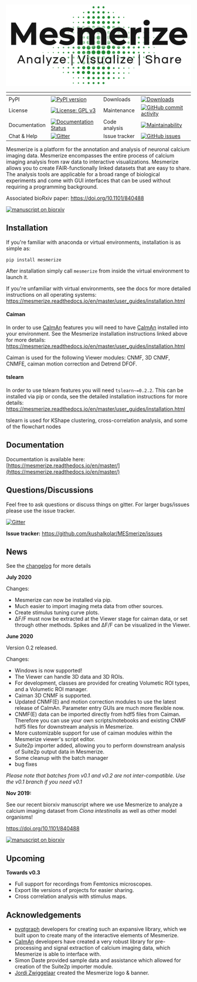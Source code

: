 ![banner](./banner.png)

| <span> | <span> | <span> | <span> |
|--------|--------|--------|--------|
| PyPI | [![PyPI version](https://badge.fury.io/py/mesmerize.svg)](https://badge.fury.io/py/mesmerize) | Downloads | [![Downloads](https://pepy.tech/badge/mesmerize)](https://pepy.tech/project/mesmerize) |
| License | [![License: GPL v3](https://img.shields.io/badge/License-GPLv3-blue.svg)](https://www.gnu.org/licenses/gpl-3.0) | Maintenance | [![GitHub commit activity](https://img.shields.io/github/commit-activity/m/kushalkolar/MESmerize)](https://github.com/kushalkolar/MESmerize/commits/master) |
| Documentation | [![Documentation Status](https://readthedocs.org/projects/mesmerize/badge/?version=master)](http://docs.mesmerizelab.org/en/master/?badge=master) | Code analysis | [![Maintainability](https://api.codeclimate.com/v1/badges/950e956456b688c0886e/maintainability)](https://codeclimate.com/github/kushalkolar/MESmerize/maintainability) |
| Chat & Help | [![Gitter](https://badges.gitter.im/mesmerize_discussion/community.svg)](https://gitter.im/mesmerize_discussion/community?utm_source=badge&utm_medium=badge&utm_campaign=pr-badge) | Issue tracker | [![GitHub issues](https://img.shields.io/github/issues/kushalkolar/MESmerize)](https://github.com/kushalkolar/MESmerize/issues) |

Mesmerize is a platform for the annotation and analysis of neuronal calcium imaging data. Mesmerize encompasses the entire process of calcium imaging analysis from raw data to interactive visualizations. Mesmerize allows you to create FAIR-functionally linked datasets that are easy to share. The analysis tools are applicable for a broad range of biological experiments and come with GUI interfaces that can be used without requiring a programming background.

Associated bioRxiv paper: https://doi.org/10.1101/840488

<a href="https://doi.org/10.1101/840488">
<img src="https://www.biorxiv.org/sites/default/files/site_logo/bioRxiv_logo_homepage.png" alt="manuscript on biorxiv" width="160"/>
</a>

## Installation

If you're familiar with anaconda or virtual environments, installation is as simple as:

```
pip install mesmerize
```

After installation simply call ``mesmerize`` from inside the virtual environment to launch it.

If you're unfamiliar with virtual environments, see the docs for more detailed instructions on all operating systems:
https://mesmerize.readthedocs.io/en/master/user_guides/installation.html

#### Caiman
In order to use [CaImAn](https://github.com/flatironinstitute/CaImAn) features you will need to have [CaImAn](https://github.com/flatironinstitute/CaImAn) installed into your environment. See the Mesmerize installation instructions linked above for more details: https://mesmerize.readthedocs.io/en/master/user_guides/installation.html

Caiman is used for the following Viewer modules: CNMF, 3D CNMF, CNMFE, caiman motion correction and Detrend DFOF.

#### tslearn
In order to use tslearn features you will need ``tslearn~=0.2.2``. This can be installed via pip or conda, see the detailed installation instructions for more details: https://mesmerize.readthedocs.io/en/master/user_guides/installation.html

tslearn is used for KShape clustering, cross-correlation analysis, and some of the flowchart nodes

## Documentation
Documentation is available here: [https://mesmerize.readthedocs.io/en/master/](https://mesmerize.readthedocs.io/en/master/)

## Questions/Discussions

Feel free to ask questions or discuss things on gitter. For larger bugs/issues please use the issue tracker.

[![Gitter](https://badges.gitter.im/mesmerize_discussion/community.svg)](https://gitter.im/mesmerize_discussion/community?utm_source=badge&utm_medium=badge&utm_campaign=pr-badge)

**Issue tracker:** https://github.com/kushalkolar/MESmerize/issues

## News

See the [changelog](https://github.com/kushalkolar/MESmerize/blob/master/CHANGELOG.md) for more details

**July 2020**

Changes:
- Mesmerize can now be installed via pip.
- Much easier to import imaging meta data from other sources.
- Create stimulus tuning curve plots.
- ΔF/F must now be extracted at the Viewer stage for caiman data, or set through other methods. Spikes and ΔF/F can be visualized in the Viewer.

**June 2020**

Version 0.2 released.

Changes:

- Windows is now supported!
- The Viewer can handle 3D data and 3D ROIs.
- For development, classes are provided for creating Volumetic ROI types, and a Volumetic ROI manager.
- Caiman 3D CNMF is supported.
- Updated CNMF(E) and motion correction modules to use the latest release of CaImAn. Parameter entry GUIs are much more flexible now.
- CNMF(E) data can be imported directly from hdf5 files from Caiman. Therefore you can use your own scripts/notebooks and existing CNMF hdf5 files for downstream analysis in Mesmerize.
- More customizable support for use of caiman modules within the Mesmerize viewer's script editor.
- Suite2p importer added, allowing you to perform downstream analysis of Suite2p output data in Mesmerize.
- Some cleanup with the batch manager
- bug fixes

*Please note that batches from v0.1 and v0.2 are not inter-compatible. Use the v0.1 branch if you need v0.1*

**Nov 2019:**

See our recent biorxiv manuscript where we use Mesmerize to analyze a calcium imaging dataset from *Ciona intestinalis* as well as other model organisms!

https://doi.org/10.1101/840488

<a href="https://doi.org/10.1101/840488">
<img src="https://www.biorxiv.org/sites/default/files/site_logo/bioRxiv_logo_homepage.png" alt="manuscript on biorxiv" width="160"/>
</a>

## Upcoming

**Towards v0.3**
- Full support for recordings from Femtonics microscopes.
- Export lite versions of projects for easier sharing.
- Cross correlation analysis with stimulus maps.

## Acknowledgements

- [pyqtgraph](https://github.com/pyqtgraph/pyqtgraph) developers for creating such an expansive library, which we built upon to create many of the interactive elements of Mesmerize. 
- [CaImAn](https://github.com/flatironinstitute/CaImAn) developers have created a very robust library for pre-processing and signal extraction of calcium imaging data, which Mesmerize is able to interface with.
- Simon Daste provided sample data and assistance which allowed for creation of the Suite2p importer module.
- [Jordi Zwiggelaar](https://github.com/Blastorios) created the Mesmerize logo & banner.
